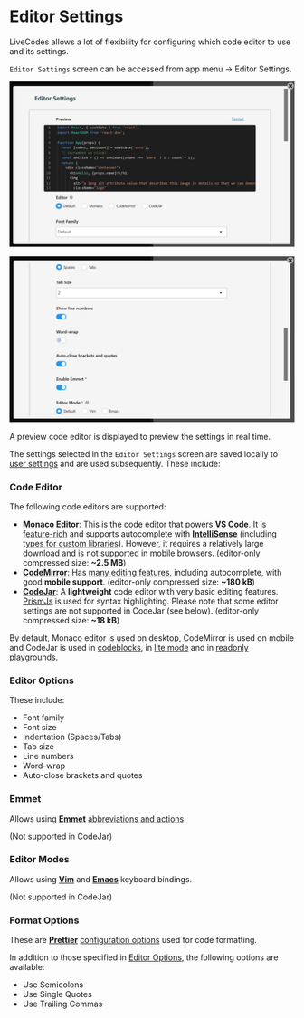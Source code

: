 # Editor Settings

LiveCodes allows a lot of flexibility for configuring which code editor to use and its settings.

`Editor Settings` screen can be accessed from app menu → Editor Settings.

![LiveCodes Editor Settings](../../static/img/screenshots/editor-settings.jpg)

![LiveCodes Editor Settings](../../static/img/screenshots/editor-settings2.jpg)

A preview code editor is displayed to preview the settings in real time.

The settings selected in the `Editor Settings` screen are saved locally to [user settings](./user-settings.md) and are used subsequently. These include:

### Code Editor

The following code editors are supported:

- [**Monaco Editor**](https://microsoft.github.io/monaco-editor/): This is the code editor that powers [**VS Code**](https://code.visualstudio.com/). It is [feature-rich](https://code.visualstudio.com/docs/editor/codebasics) and supports autocomplete with [**IntelliSense**](https://code.visualstudio.com/docs/editor/intellisense) (including [types for custom libraries](./intellisense.md)). However, it requires a relatively large download and is not supported in mobile browsers. (editor-only compressed size: **~2.5 MB**)
- [**CodeMirror**](https://codemirror.net/): Has [many editing features](https://codemirror.net/docs/extensions/), including autocomplete, with good **mobile support**. (editor-only compressed size: **~180 kB**)
- [**CodeJar**](https://medv.io/codejar/): A **lightweight** code editor with very basic editing features. [PrismJs](https://prismjs.com/) is used for syntax highlighting. Please note that some editor settings are not supported in CodeJar (see below). (editor-only compressed size: **~18 kB**)

By default, Monaco editor is used on desktop, CodeMirror is used on mobile and CodeJar is used in [codeblocks](./display-modes.md#codeblock), in [lite mode](./lite.md) and in [readonly](../configuration/configuration-object.md#readonly) playgrounds.

### Editor Options

These include:

- Font family
- Font size
- Indentation (Spaces/Tabs)
- Tab size
- Line numbers
- Word-wrap
- Auto-close brackets and quotes

### Emmet

Allows using [**Emmet**](https://emmet.io/) [abbreviations and actions](https://docs.emmet.io/).

(Not supported in CodeJar)

### Editor Modes

Allows using [**Vim**](https://vimhelp.org/) and [**Emacs**](https://www.gnu.org/software/emacs/manual/html_node/emacs/Basic.html) keyboard bindings.

(Not supported in CodeJar)

### Format Options

These are [**Prettier**](https://prettier.io/) [configuration options](https://prettier.io/docs/en/options.html) used for code formatting.

In addition to those specified in [Editor Options](#editor-options), the following options are available:

- Use Semicolons
- Use Single Quotes
- Use Trailing Commas
